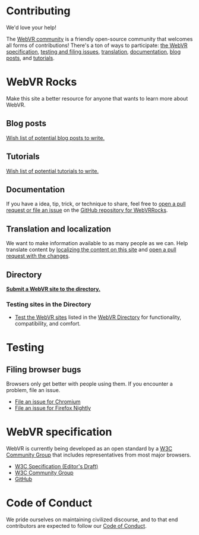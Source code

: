 <!--
title: Contributing
-->

# Contributing

We'd love your help!

The [WebVR community](/community/) is a friendly open-source community that welcomes all forms of contributions! There's a ton of ways to participate:
[the WebVR specification](/contributing#webvr-specification),
[testing and filing issues](/contributing/#testing),
[translation](/contributing/#translation),
[documentation](/contributing/#blog-posts),
[blog posts](/contributing/#tutorials), and
[tutorials](/contributing/#documentation).

# WebVR Rocks

Make this site a better resource for anyone that wants to learn more about WebVR.

## Blog posts

[Wish list of potential blog posts to write.](/contributing/wish-list)

## Tutorials

[Wish list of potential tutorials to write.](/contributing/wish-list)

## Documentation

If you have a idea, tip, trick, or technique to share, feel free to [open a pull request or file an issue](/CONTRIBUTING#Contributions) on the [GitHub repository for WebVRRocks](https://github.com/webvrrocks/webvrrocks).

## Translation and localization

We want to make information available to as many people as we can. Help translate content by [localizing the content on this site](https://github.com/webvrrocks/webvrrocks/tree/master/locales) and [open a pull request with the changes](/CONTRIBUTING#Contributions).

## Directory

**[Submit a WebVR site to the directory.](/directory/submit/)**

### Testing sites in the Directory

* [Test the WebVR sites](/contributing/#testing) listed in the [WebVR Directory](/directory) for functionality, compatibility, and comfort.


# Testing

## Filing browser bugs

Browsers only get better with people using them. If you encounter a problem, file an issue.

* [File an issue for Chromium](/browsers/chrome#issues)
* [File an issue for Firefox Nightly](/browsers/firefox#issues)


# WebVR specification

WebVR is currently being developed as an open standard by a [W3C Community Group](https://www.w3.org/community/webvr/) that includes representatives from most major browsers.

* [W3C Specification (Editor's Draft)](https://w3c.github.io/webvr/)
* [W3C Community Group](https://www.w3.org/community/webvr/)
* [GitHub](https://github.com/w3c/webvr)


# Code of Conduct

We pride ourselves on maintaining civilized discourse, and to that end contributors are expected to follow our [Code of Conduct](/contributing/code-of-conduct).
